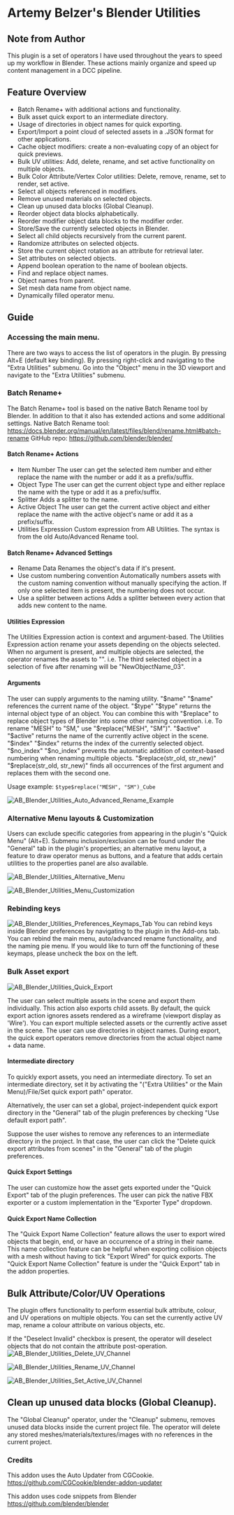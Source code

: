 # Artemy Belzer's Blender Utilities
## Note from Author
This plugin is a set of operators I have used throughout the years to speed up my workflow in Blender. These actions mainly organize and speed up content management in a DCC pipeline.

## Feature Overview
* Batch Rename+ with additional actions and functionality.
* Bulk asset quick export to an intermediate directory.
* Usage of directories in object names for quick exporting.
* Export/Import a point cloud of selected assets in a .JSON format for other applications.
* Cache object modifiers: create a non-evaluating copy of an object for quick previews.
* Bulk UV utilities: Add, delete, rename, and set active functionality on multiple objects.
* Bulk Color Attribute/Vertex Color utilities: Delete, remove, rename, set to render, set active.
* Select all objects referenced in modifiers.
* Remove unused materials on selected objects.
* Clean up unused data blocks (Global Cleanup).
* Reorder object data blocks alphabetically.
* Reorder modifier object data blocks to the modifier order.
* Store/Save the currently selected objects in Blender.
* Select all child objects recursively from the current parent.
* Randomize attributes on selected objects.
* Store the current object rotation as an attribute for retrieval later.
* Set attributes on selected objects.
* Append boolean operation to the name of boolean objects.
* Find and replace object names.
* Object names from parent.
* Set mesh data name from object name.
* Dynamically filled operator menu.

## Guide
### Accessing the main menu.
There are two ways to access the list of operators in the plugin.
By pressing Alt+E (default key binding).
By pressing right-click and navigating to the "Extra Utilities" submenu.
Go into the "Object" menu in the 3D viewport and navigate to the "Extra Utilities" submenu.

### Batch Rename+
The Batch Rename+ tool is based on the native Batch Rename tool by Blender. In addition to that it also has extended actions and some additional settings.
Native Batch Rename tool:
https://docs.blender.org/manual/en/latest/files/blend/rename.html#batch-rename
GitHub repo:
https://github.com/blender/blender/

#### Batch Rename+ Actions
- Item Number
The user can get the selected item number and either replace the name with the number or add it as a prefix/suffix.
- Object Type
The user can get the current object type and either replace the name with the type or add it as a prefix/suffix.
- Splitter
Adds a splitter to the name.
- Active Object
The user can get the current active object and either replace the name with the active object's name or add it as a prefix/suffix.
- Utilities Expression
Custom expression from AB Utilities. The syntax is from the old Auto/Advanced Rename tool.

#### Batch Rename+ Advanced Settings
- Rename Data
Renames the object's data if it's present.
- Use custom numbering convention
Automatically numbers assets with the custom naming convention without manually specifying the action. If only one selected item is present, the numbering does not occur.
- Use a splitter between actions
Adds a splitter between every action that adds new content to the name.

#### Utilities Expression
The Utilities Expression action is context and argument-based. The Utilities Expression action rename your assets depending on the objects selected. When no argument is present, and multiple objects are selected, the operator renames the assets to "<New Name><Splitter><Count>". i.e. The third selected object in a selection of five after renaming will be "NewObjectName_03".
#### Arguments
The user can supply arguments to the naming utility.
"$name"
"$name" references the current name of the object.
"$type"
"$type" returns the internal object type of an object. You can combine this with "$replace" to replace object types of Blender into some other naming convention. i.e. To rename "MESH" to "SM," use "$replace("MESH", "SM")".
"$active"
"$active" returns the name of the currently active object in the scene.
"$index"
"$index" returns the index of the currently selected object.
"$no_index"
"$no_index" prevents the automatic addition of context-based numbering when renaming multiple objects.
"$replace(str_old, str_new)"
"$replace(str_old, str_new)" finds all occurrences of the first argument and replaces them with the second one.

Usage example:
`$type$replace("MESH", "SM")_Cube`

![AB_Blender_Utilities_Auto_Advanced_Rename_Example](https://github.com/ArtemyBelzer/Artemy-Belzers-Blender-Utilities/assets/143417950/42a6cf37-e531-421e-83f1-baf1dbdb40ec)

### Alternative Menu layouts & Customization
Users can exclude specific categories from appearing in the plugin's "Quick Menu" (Alt+E). Submenu inclusion/exclusion can be found under the "General" tab in the plugin's properties; an alternative menu layout, a feature to draw operator menus as buttons, and a feature that adds certain utilities to the properties panel are also available.

![AB_Blender_Utilities_Alternative_Menu](https://github.com/ArtemyBelzer/AB-Blender-Utilities/assets/143417950/2df8adb4-52ce-4d3f-942f-8c8136a3d300)

![AB_Blender_Utilities_Menu_Customization](https://github.com/ArtemyBelzer/AB-Blender-Utilities/assets/143417950/346159ec-5c27-49bb-af45-4a7d2113ea40)

### Rebinding keys
![AB_Blender_Utilities_Preferences_Keymaps_Tab](https://github.com/ArtemyBelzer/AB-Blender-Utilities/assets/143417950/02b4e24d-4806-4ece-89e0-1ebb74bc18f2)
You can rebind keys inside Blender preferences by navigating to the plugin in the Add-ons tab. You can rebind the main menu, auto/advanced rename functionality, and the naming pie menu. If you would like to turn off the functioning of these keymaps, please uncheck the box on the left.

### Bulk Asset export
![AB_Blender_Utilities_Quick_Export](https://github.com/ArtemyBelzer/Artemy-Belzers-Blender-Utilities/assets/143417950/f51879e4-5c32-4a20-b7a7-e7ed898d0e77)

The user can select multiple assets in the scene and export them individually. This action also exports child assets. By default, the quick export action ignores assets rendered as a wireframe (viewport display as 'Wire'). You can export multiple selected assets or the currently active asset in the scene. The user can use directories in object names. During export, the quick export operators remove directories from the actual object name + data name.

#### Intermediate directory
To quickly export assets, you need an intermediate directory. To set an intermediate directory, set it by activating the "("Extra Utilities" or the Main Menu)/File/Set quick export path" operator.

Alternatively, the user can set a global, project-independent quick export directory in the "General" tab of the plugin preferences by checking "Use default export path".


Suppose the user wishes to remove any references to an intermediate directory in the project. In that case, the user can click the "Delete quick export attributes from scenes" in the "General" tab of the plugin preferences.

#### Quick Export Settings

The user can customize how the asset gets exported under the "Quick Export" tab of the plugin preferences. The user can pick the native FBX exporter or a custom implementation in the "Exporter Type" dropdown.

#### Quick Export Name Collection

The "Quick Export Name Collection" feature allows the user to export wired objects that begin, end, or have an occurrence of a string in their name. This name collection feature can be helpful when exporting collision objects with a mesh without having to tick "Export Wired" for quick exports. The "Quick Export Name Collection" feature is under the "Quick Export" tab in the addon properties.

## Bulk Attribute/Color/UV Operations
The plugin offers functionality to perform essential bulk attribute, colour, and UV operations on multiple objects. You can set the currently active UV map, rename a colour attribute on various objects, etc.

If the "Deselect Invalid" checkbox is present, the operator will deselect objects that do not contain the attribute post-operation.
![AB_Blender_Utilities_Delete_UV_Channel](https://github.com/ArtemyBelzer/Artemy-Belzers-Blender-Utilities/assets/143417950/184cd50e-5f3c-4233-a53c-206d569bfd96)

![AB_Blender_Utilities_Rename_UV_Channel](https://github.com/ArtemyBelzer/Artemy-Belzers-Blender-Utilities/assets/143417950/2ed05bb0-7acd-469b-ab28-4992690fb127)

![AB_Blender_Utilities_Set_Active_UV_Channel](https://github.com/ArtemyBelzer/Artemy-Belzers-Blender-Utilities/assets/143417950/67a9477a-9477-4192-b663-d7a343cca7af)

##  Clean up unused data blocks (Global Cleanup).
The "Global Cleanup" operator, under the "Cleanup" submenu, removes unused data blocks inside the current project file. The operator will delete any stored meshes/materials/textures/images with no references in the current project.

### Credits
This addon uses the Auto Updater from CGCookie.
https://github.com/CGCookie/blender-addon-updater

This addon uses code snippets from Blender
https://github.com/blender/blender